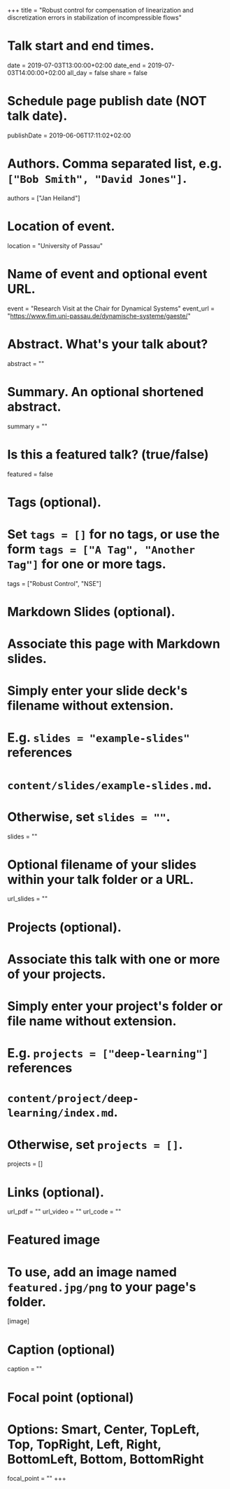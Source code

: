 +++
title = "Robust control for compensation of linearization and discretization errors in stabilization of incompressible flows"

# Talk start and end times.
date = 2019-07-03T13:00:00+02:00
date_end = 2019-07-03T14:00:00+02:00
all_day = false
share = false

# Schedule page publish date (NOT talk date).
publishDate = 2019-06-06T17:11:02+02:00

# Authors. Comma separated list, e.g. `["Bob Smith", "David Jones"]`.
authors = ["Jan Heiland"]

# Location of event.
location = "University of Passau"

# Name of event and optional event URL.
event = "Research Visit at the Chair for Dynamical Systems"
event_url = "https://www.fim.uni-passau.de/dynamische-systeme/gaeste/"

# Abstract. What's your talk about?
abstract = ""

# Summary. An optional shortened abstract.
summary = ""

# Is this a featured talk? (true/false)
featured = false

# Tags (optional).
#   Set `tags = []` for no tags, or use the form `tags = ["A Tag", "Another Tag"]` for one or more tags.
tags = ["Robust Control", "NSE"]

# Markdown Slides (optional).
#   Associate this page with Markdown slides.
#   Simply enter your slide deck's filename without extension.
#   E.g. `slides = "example-slides"` references 
#   `content/slides/example-slides.md`.
#   Otherwise, set `slides = ""`.
slides = ""

# Optional filename of your slides within your talk folder or a URL.
url_slides = ""

# Projects (optional).
#   Associate this talk with one or more of your projects.
#   Simply enter your project's folder or file name without extension.
#   E.g. `projects = ["deep-learning"]` references 
#   `content/project/deep-learning/index.md`.
#   Otherwise, set `projects = []`.
projects = []

# Links (optional).
url_pdf = ""
url_video = ""
url_code = ""

# Featured image
# To use, add an image named `featured.jpg/png` to your page's folder. 
[image]
  # Caption (optional)
  caption = ""

  # Focal point (optional)
  # Options: Smart, Center, TopLeft, Top, TopRight, Left, Right, BottomLeft, Bottom, BottomRight
  focal_point = ""
+++
